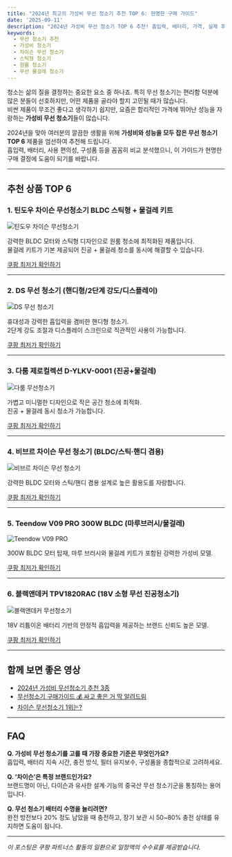 ```yaml
---
title: "2024년 최고의 가성비 무선 청소기 추천 TOP 6: 현명한 구매 가이드"
date: '2025-09-11'
description: "2024년 가성비 무선 청소기 TOP 6 추천! 흡입력, 배터리, 가격, 실제 후기까지 꼼꼼히 비교 분석하여 당신에게 딱 맞는 무선 청소기를 찾아보세요. 후회 없는 현명한 선택!"
keywords:
  - 무선 청소기 추천
  - 가성비 청소기
  - 차이슨 무선 청소기
  - 스틱형 청소기
  - 원룸 청소기
  - 무선 물걸레 청소기
---
```


청소는 삶의 질을 결정하는 중요한 요소 중 하나죠. 특히 무선 청소기는 편리함 덕분에 많은 분들이 선호하지만, 어떤 제품을 골라야 할지 고민될 때가 많습니다.  
비싼 제품이 무조건 좋다고 생각하기 쉽지만, 요즘은 합리적인 가격에 뛰어난 성능을 자랑하는 **가성비 무선 청소기**들이 많습니다.

2024년을 맞아 여러분의 깔끔한 생활을 위해 **가성비와 성능을 모두 잡은 무선 청소기 TOP 6** 제품을 엄선하여 추천해 드립니다.  
흡입력, 배터리, 사용 편의성, 구성품 등을 꼼꼼히 비교 분석했으니, 이 가이드가 현명한 구매 결정에 도움이 되기를 바랍니다.

---

## 추천 상품 TOP 6

### 1. 틴도우 차이슨 무선청소기 BLDC 스틱형 + 물걸레 키트
![틴도우 차이슨 무선청소기](https://thumbnail.coupangcdn.com/thumbnails/remote/492x492ex/image/vendor_inventory/a584/e9ea6e917733cab36640a0228d4ed7194bc42e598cb9e962431489204f01.jpg)

강력한 BLDC 모터와 스틱형 디자인으로 원룸 청소에 최적화된 제품입니다.  
물걸레 키트가 기본 제공되어 진공 + 물걸레 청소를 동시에 해결할 수 있습니다.

[쿠팡 최저가 확인하기](https://link.coupang.com/a/cP9L5y)

---

### 2. DS 무선 청소기 (핸디형/2단계 강도/디스플레이)
![DS 무선 청소기](https://thumbnail.coupangcdn.com/thumbnails/remote/492x492ex/image/vendor_inventory/4145/9122b5ad190519266bc39424e650db2af5e52d941b8fd81c6db97e1f13ee.jpg)

휴대성과 강력한 흡입력을 겸비한 핸디형 청소기.  
2단계 강도 조절과 디스플레이 스크린으로 직관적인 사용이 가능합니다.

[쿠팡 최저가 확인하기](https://link.coupang.com/a/cP9MJC)

---

### 3. 다룸 제로컬렉션 D-YLKV-0001 (진공+물걸레)
![다룸 무선청소기](https://thumbnail.coupangcdn.com/thumbnails/remote/492x492ex/image/vendor_inventory/d8e8/0079c47e57c5aa8ade9b5ca29e066e9cb454d351ea8380281c8bad0de690.jpg)

가볍고 미니멀한 디자인으로 작은 공간 청소에 최적화.  
진공 + 물걸레 동시 청소가 가능합니다.

[쿠팡 최저가 확인하기](https://link.coupang.com/a/cP9Nax)

---

### 4. 비브르 차이슨 무선 청소기 (BLDC/스틱·핸디 겸용)
![비브르 차이슨 무선 청소기](https://thumbnail.coupangcdn.com/thumbnails/remote/492x492ex/image/vendor_inventory/4022/f89f65eedeb87f0a80931f9b9f8f1cae8449d79de54d66c19004e531f93c.jpg)

강력한 BLDC 모터와 스틱/핸디 겸용 설계로 높은 활용도를 자랑합니다.

[쿠팡 최저가 확인하기](https://link.coupang.com/a/cP9N3O)

---

### 5. Teendow V09 PRO 300W BLDC (마루브러시/물걸레)
![Teendow V09 PRO](https://thumbnail.coupangcdn.com/thumbnails/remote/492x492ex/image/vendor_inventory/706e/0ea43282268a8c8eee1ee2a8f84e9144f1b899e2d3e589ba26f470524115.jpg)

300W BLDC 모터 탑재, 마루 브러시와 물걸레 키트가 포함된 강력한 가성비 모델.

[쿠팡 최저가 확인하기](https://link.coupang.com/a/cP9Ono)

---

### 6. 블랙앤데커 TPV1820RAC (18V 소형 무선 진공청소기)
![블랙앤데커 무선청소기](https://thumbnail.coupangcdn.com/thumbnails/remote/492x492ex/image/retail/images/244031911958452-6d42440a-f0ca-4d1d-9766-da2069ef974c.jpg)

18V 리튬이온 배터리 기반의 안정적 흡입력을 제공하는 브랜드 신뢰도 높은 모델.

[쿠팡 최저가 확인하기](https://link.coupang.com/a/cP9OHb)

---

## 함께 보면 좋은 영상
- [2024년 가성비 무선청소기 추천 3종](https://www.youtube.com/watch?v=Gx2bU161j-k)
- [무선청소기 구매가이드 💰 싸고 좋은 거 딱 알려드림](https://www.youtube.com/watch?v=wD_GqKysL1M)
- [차이슨 무선청소기 1위는?](https://www.youtube.com/watch?v=Yy1mKz-bF5k)

---

## FAQ
**Q. 가성비 무선 청소기를 고를 때 가장 중요한 기준은 무엇인가요?**  
흡입력, 배터리 지속 시간, 충전 방식, 필터 유지보수, 구성품을 종합적으로 고려하세요.

**Q. ‘차이슨’은 특정 브랜드인가요?**  
브랜드명이 아닌, 다이슨과 유사한 설계·기능의 중국산 무선 청소기군을 통칭하는 용어입니다.

**Q. 무선 청소기 배터리 수명을 늘리려면?**  
완전 방전보다 20% 정도 남았을 때 충전하고, 장기 보관 시 50~80% 충전 상태를 유지하면 도움이 됩니다.

---

*이 포스팅은 쿠팡 파트너스 활동의 일환으로 일정액의 수수료를 제공받습니다.*

<!-- ✅ 구조화 데이터(JSON-LD) -->
<script type="application/ld+json">
[ { "@context":"https://schema.org",
    "@type":"BlogPosting",
    "headline":"2024년 최고의 가성비 무선 청소기 추천 TOP 6: 현명한 구매 가이드",
    "description":"2024년 가성비 무선 청소기 TOP 6 추천! 흡입력, 배터리, 가격, 실제 후기까지 비교 분석하여 당신에게 맞는 제품을 찾아보세요.",
    "datePublished":"2025-09-11T09:00:00+09:00",
    "dateModified":"2025-09-11T09:00:00+09:00",
    "author":{"@type":"Person","name":"김광훈"},
    "publisher":{"@type":"Organization","name":"NCJ",
      "logo":{"@type":"ImageObject","url":"https://hoony8355.github.io/ncj/favicon.svg"}},
    "image":["https://thumbnail.coupangcdn.com/thumbnails/remote/492x492ex/image/vendor_inventory/a584/e9ea6e917733cab36640a0228d4ed7194bc42e598cb9e962431489204f01.jpg"],
    "mainEntityOfPage":{"@type":"WebPage","@id":"https://cpb-five.vercel.app/post/2024-best-value-vacuum-cleaner"},
    "url":"https://cpb-five.vercel.app/post/2024-best-value-vacuum-cleaner"
  },
  {
    "@context":"https://schema.org",
    "@type":"ItemList",
    "name":"가성비 무선 청소기 추천 TOP 6",
    "itemListOrder":"http://schema.org/ItemListOrderAscending",
    "numberOfItems":6,
    "itemListElement":[
      {"@type":"ListItem","position":1,"item":{"@type":"Product","name":"틴도우 차이슨 무선청소기 BLDC 스틱형 + 물걸레 키트","brand":"Teendow","url":"https://link.coupang.com/a/cP9L5y"}},
      {"@type":"ListItem","position":2,"item":{"@type":"Product","name":"DS 무선 청소기 (핸디형/2단계 강도/디스플레이)","brand":"DS","url":"https://link.coupang.com/a/cP9MJC"}},
      {"@type":"ListItem","position":3,"item":{"@type":"Product","name":"다룸 제로컬렉션 D-YLKV-0001 (진공+물걸레)","brand":"Daroom","url":"https://link.coupang.com/a/cP9Nax"}},
      {"@type":"ListItem","position":4,"item":{"@type":"Product","name":"비브르 차이슨 무선 청소기 (BLDC/스틱·핸디 겸용)","brand":"Vivre","url":"https://link.coupang.com/a/cP9N3O"}},
      {"@type":"ListItem","position":5,"item":{"@type":"Product","name":"Teendow V09 PRO 300W BLDC (마루브러시/물걸레)","brand":"Teendow","url":"https://link.coupang.com/a/cP9Ono"}},
      {"@type":"ListItem","position":6,"item":{"@type":"Product","name":"블랙앤데커 TPV1820RAC (18V 소형 무선 진공청소기)","brand":"Black+Decker","url":"https://link.coupang.com/a/cP9OHb"}}
    ]
  },
  {
    "@context":"https://schema.org",
    "@type":"FAQPage",
    "mainEntity":[
      {"@type":"Question","name":"가성비 무선 청소기를 고를 때 가장 중요한 기준은 무엇인가요?","acceptedAnswer":{"@type":"Answer","text":"흡입력, 배터리 지속 시간, 충전 방식, 필터 유지보수, 구성품을 종합적으로 고려하세요."}},
      {"@type":"Question","name":"‘차이슨’은 특정 브랜드인가요?","acceptedAnswer":{"@type":"Answer","text":"브랜드명이 아닌, 다이슨과 유사한 설계·기능의 중국산 무선 청소기군을 통칭하는 용어입니다."}},
      {"@type":"Question","name":"무선 청소기 배터리 수명을 늘리려면?","acceptedAnswer":{"@type":"Answer","text":"완전 방전보다 20% 남았을 때 충전하고 장기 보관 시 50~80% 충전 상태를 유지하세요."}}
    ]
  }
]
</script>
